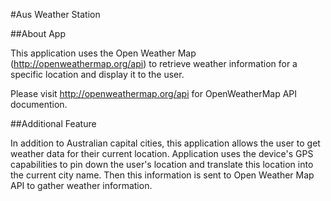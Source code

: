 #Aus Weather Station

##About App

This application uses the Open Weather Map (http://openweathermap.org/api) to retrieve weather information for a specific location and display it to the user. 

Please visit http://openweathermap.org/api for OpenWeatherMap API documention. 

##Additional Feature

In addition to Australian capital cities, this application allows the user to get weather data for their current location. Application uses the device's GPS capabilities to pin down the user's location and translate this location into the current city name. Then this information is sent to Open Weather Map API to gather weather information.
